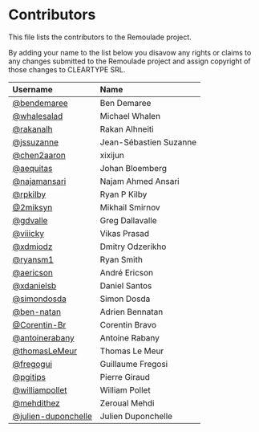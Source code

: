 # Contributors

This file lists the contributors to the Remoulade project.

By adding your name to the list below you disavow any rights or claims
to any changes submitted to the Remoulade project and assign copyright
of those changes to CLEARTYPE SRL.

| Username                                                         | Name                   |
|:-----------------------------------------------------------------|:-----------------------|
| [@bendemaree](https://github.com/bendemaree)                     | Ben Demaree            |
| [@whalesalad](https://github.com/whalesalad)                     | Michael Whalen         |
| [@rakanalh](https://github.com/rakanalh)                         | Rakan Alhneiti         |
| [@jssuzanne](https://github.com/jssuzanne)                       | Jean-Sébastien Suzanne |
| [@chen2aaron](https://github.com/chen2aaron)                     | xixijun                |
| [@aequitas](https://github.com/aequitas)                         | Johan Bloemberg        |
| [@najamansari](https://github.com/najamansari)                   | Najam Ahmed Ansari     |
| [@rpkilby](https://github.com/rpkilby)                           | Ryan P Kilby           |
| [@2miksyn](https://github.com/2miksyn)                           | Mikhail Smirnov        |
| [@gdvalle](https://github.com/gdvalle)                           | Greg Dallavalle        |
| [@viiicky](https://github.com/viiicky)                           | Vikas Prasad           |
| [@xdmiodz](https://github.com/xdmiodz)                           | Dmitry Odzerikho       |
| [@ryansm1](https://github.com/ryansm1)                           | Ryan Smith             |
| [@aericson](https://github.com/aericson)                         | André Ericson          |
| [@xdanielsb](https://github.com/xdanielsb)                       | Daniel Santos          |
| [@simondosda](https://github.com/simondosda)                     | Simon Dosda            |
| [@ben-natan](https://github.com/ben-natan)                       | Adrien Bennatan        |
| [@Corentin-Br](https://github.com/Corentin-Br)                   | Corentin Bravo         |
| [@antoinerabany](https://github.com/antoinerabany)               | Antoine Rabany         |
| [@thomasLeMeur](https://github.com/thomasLeMeur)                 | Thomas Le Meur         |
| [@fregogui](https://github.com/fregogui)                         | Guillaume Fregosi      |
| [@pgitips](https://github.com/pgitips)                           | Pierre Giraud          |
| [@williampollet](https://github.com/williampollet)               | William Pollet         |
| [@mehdithez](https://github.com/mehdithez)                       | Zeroual Mehdi          |
| [@julien-duponchelle ](https://github.com/julien-duponchelle)    |  Julien Duponchelle           |


